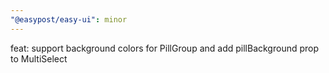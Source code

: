 ```yaml
---
"@easypost/easy-ui": minor
---
```


feat: support background colors for PillGroup and add pillBackground prop to MultiSelect
